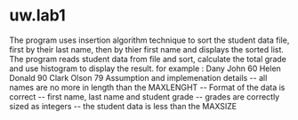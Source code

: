 # uw.lab1
The program uses insertion algorithm technique to sort the student data file, first by their last name, then by thier first name 
and displays the sorted list. 
The program reads student data from file and sort, calculate the total grade and use histogram to display the result. 
for example : 
              Dany John 60 
              Helen Donald 90
              Clark Olson 79
Assumption and implemenation details 
            -- all names are no more in length than the MAXLENGHT
            -- Format of the data is correct -- first name, last name and student grade 
            -- grades are correctly sized as integers 
            -- the student data is less than the MAXSIZE 
    
